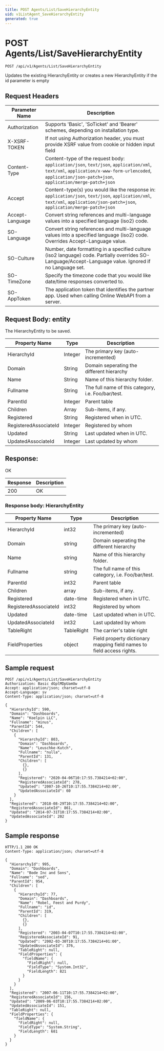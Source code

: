 ```yaml
---
title: POST Agents/List/SaveHierarchyEntity
uid: v1ListAgent_SaveHierarchyEntity
generated: true
---
```


# POST Agents/List/SaveHierarchyEntity

```http
POST /api/v1/Agents/List/SaveHierarchyEntity
```

Updates the existing HierarchyEntity or creates a new HierarchyEntity if the id parameter is empty








## Request Headers

| Parameter Name | Description |
|----------------|-------------|
| Authorization  | Supports 'Basic', 'SoTicket' and 'Bearer' schemes, depending on installation type. |
| X-XSRF-TOKEN   | If not using Authorization header, you must provide XSRF value from cookie or hidden input field |
| Content-Type | Content-type of the request body: `application/json`, `text/json`, `application/xml`, `text/xml`, `application/x-www-form-urlencoded`, `application/json-patch+json`, `application/merge-patch+json` |
| Accept         | Content-type(s) you would like the response in: `application/json`, `text/json`, `application/xml`, `text/xml`, `application/json-patch+json`, `application/merge-patch+json` |
| Accept-Language | Convert string references and multi-language values into a specified language (iso2) code. |
| SO-Language | Convert string references and multi-language values into a specified language (iso2) code. Overrides Accept-Language value. |
| SO-Culture | Number, date formatting in a specified culture (iso2 language) code. Partially overrides SO-Language/Accept-Language value. Ignored if no Language set. |
| SO-TimeZone | Specify the timezone code that you would like date/time responses converted to. |
| SO-AppToken | The application token that identifies the partner app. Used when calling Online WebAPI from a server. |

## Request Body: entity 

The HierarchyEntity to be saved. 

| Property Name | Type |  Description |
|----------------|------|--------------|
| HierarchyId | Integer | The primary key (auto-incremented) |
| Domain | String | Domain seperating the different hierarchy |
| Name | String | Name of this hierarchy folder. |
| Fullname | String | The full name of this category, i.e. Foo/bar/test. |
| ParentId | Integer | Parent table |
| Children | Array | Sub-items, if any. |
| Registered | String | Registered when  in UTC. |
| RegisteredAssociateId | Integer | Registered by whom |
| Updated | String | Last updated when  in UTC. |
| UpdatedAssociateId | Integer | Last updated by whom |

## Response:

OK

| Response | Description |
|----------------|-------------|
| 200 | OK |

### Response body: HierarchyEntity

| Property Name | Type |  Description |
|----------------|------|--------------|
| HierarchyId | int32 | The primary key (auto-incremented) |
| Domain | string | Domain seperating the different hierarchy |
| Name | string | Name of this hierarchy folder. |
| Fullname | string | The full name of this category, i.e. Foo/bar/test. |
| ParentId | int32 | Parent table |
| Children | array | Sub-items, if any. |
| Registered | date-time | Registered when  in UTC. |
| RegisteredAssociateId | int32 | Registered by whom |
| Updated | date-time | Last updated when  in UTC. |
| UpdatedAssociateId | int32 | Last updated by whom |
| TableRight | TableRight | The carrier's table right |
| FieldProperties | object | Field property dictionary mapping field names to field access rights. |

## Sample request

```http!
POST /api/v1/Agents/List/SaveHierarchyEntity
Authorization: Basic dGplMDpUamUw
Accept: application/json; charset=utf-8
Accept-Language: sv
Content-Type: application/json; charset=utf-8

{
  "HierarchyId": 590,
  "Domain": "Dashboards",
  "Name": "Koelpin LLC",
  "Fullname": "minus",
  "ParentId": 544,
  "Children": [
    {
      "HierarchyId": 803,
      "Domain": "Dashboards",
      "Name": "Leuschke-Kutch",
      "Fullname": "nulla",
      "ParentId": 131,
      "Children": [
        {},
        {}
      ],
      "Registered": "2020-04-06T10:17:55.7384214+02:00",
      "RegisteredAssociateId": 278,
      "Updated": "2007-10-26T10:17:55.7384214+02:00",
      "UpdatedAssociateId": 60
    }
  ],
  "Registered": "2018-08-29T10:17:55.7384214+02:00",
  "RegisteredAssociateId": 861,
  "Updated": "2014-07-31T10:17:55.7384214+02:00",
  "UpdatedAssociateId": 202
}
```

## Sample response

```http_
HTTP/1.1 200 OK
Content-Type: application/json; charset=utf-8

{
  "HierarchyId": 995,
  "Domain": "Dashboards",
  "Name": "Bode Inc and Sons",
  "Fullname": "sed",
  "ParentId": 954,
  "Children": [
    {
      "HierarchyId": 77,
      "Domain": "Dashboards",
      "Name": "Robel, Feest and Purdy",
      "Fullname": "id",
      "ParentId": 319,
      "Children": [
        {},
        {}
      ],
      "Registered": "2003-04-07T10:17:55.7384214+02:00",
      "RegisteredAssociateId": 91,
      "Updated": "2002-03-30T10:17:55.7384214+01:00",
      "UpdatedAssociateId": 376,
      "TableRight": null,
      "FieldProperties": {
        "fieldName": {
          "FieldRight": null,
          "FieldType": "System.Int32",
          "FieldLength": 821
        }
      }
    }
  ],
  "Registered": "2007-06-11T10:17:55.7384214+02:00",
  "RegisteredAssociateId": 156,
  "Updated": "2009-06-03T10:17:55.7384214+02:00",
  "UpdatedAssociateId": 151,
  "TableRight": null,
  "FieldProperties": {
    "fieldName": {
      "FieldRight": null,
      "FieldType": "System.String",
      "FieldLength": 681
    }
  }
}
```